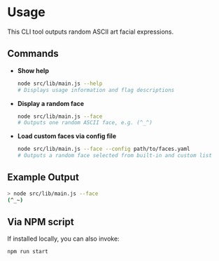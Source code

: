 # Usage

This CLI tool outputs random ASCII art facial expressions.

## Commands

- **Show help**

  ```bash
  node src/lib/main.js --help
  # Displays usage information and flag descriptions
  ```

- **Display a random face**

  ```bash
  node src/lib/main.js --face
  # Outputs one random ASCII face, e.g. (^_^)
  ```

- **Load custom faces via config file**

  ```bash
  node src/lib/main.js --face --config path/to/faces.yaml
  # Outputs a random face selected from built-in and custom list
  ```

## Example Output

```bash
> node src/lib/main.js --face
(^_~)
```

## Via NPM script

If installed locally, you can also invoke:

```bash
npm run start
```
